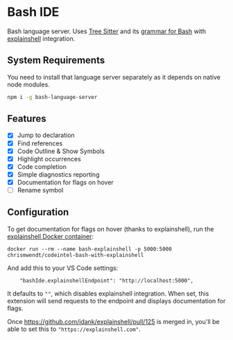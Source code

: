 # Bash IDE

Bash language server. Uses [Tree Sitter][tree-sitter] and its
[grammar for Bash][tree-sitter-bash] with [explainshell][explainshell] integration.

## System Requirements

You need to install that language server separately as it depends on native node
modules.

```bash
npm i -g bash-language-server
```

## Features

- [x] Jump to declaration
- [x] Find references
- [x] Code Outline & Show Symbols
- [x] Highlight occurrences
- [x] Code completion
- [x] Simple diagnostics reporting
- [x] Documentation for flags on hover
- [ ] Rename symbol

## Configuration

To get documentation for flags on hover (thanks to explainshell), run the [explainshell Docker container][codeintel-bash-with-explainshell]:

```
docker run --rm --name bash-explainshell -p 5000:5000 chrismwendt/codeintel-bash-with-explainshell
```

And add this to your VS Code settings:

```
    "bashIde.explainshellEndpoint": "http://localhost:5000",
```

It defaults to `""`, which disables explainshell integration. When set, this extension will send requests to the endpoint and displays documentation for flags.

Once https://github.com/idank/explainshell/pull/125 is merged in, you'll be able to set this to `"https://explainshell.com"`.

[tree-sitter]: https://github.com/tree-sitter/tree-sitter
[tree-sitter-bash]: https://github.com/tree-sitter/tree-sitter-bash
[explainshell]: https://explainshell.com/
[codeintel-bash-with-explainshell]: https://hub.docker.com/r/chrismwendt/codeintel-bash-with-explainshell/
